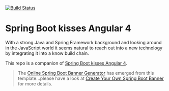 [![Build Status](https://travis-ci.org/fwaibel/spring-boot-kisses-angular.svg?branch=master)](https://travis-ci.org/fwaibel/spring-boot-kisses-angular)

# Spring Boot kisses Angular 4

With a strong Java and Spring Framework background and looking around in the JavaScript world it seems natural to reach out into a new technology by integrating it into a know build chain.

This repo is a companion of [Spring Boot kisses Angular 4](https://devops.datenkollektiv.de/spring-boot-kisses-angular-4.html).

> The [Online Spring Boot Banner Generator](https://devops.datenkollektiv.de/banner.txt/index.html) has emerged from this template...please have a look at [Create Your Own Spring Boot Banner](https://devops.datenkollektiv.de/create-your-own-spring-boot-banner.html) for more details.

